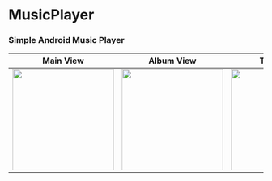 
# MusicPlayer

### Simple Android Music Player
| Main View | Album View | Track View |
|--|--|--|
| <img src="http://uupload.ir/files/2muq_screenshot_1576834744.png" width=200px> | <img src="http://uupload.ir/files/2muq_screenshot_1576834744.png" width=200px> | <img src="http://uupload.ir/files/2muq_screenshot_1576834744.png" width=200px> |
